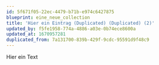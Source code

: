 ```yaml
---
id: 5f671f05-22ec-4479-b71b-e974c6427875
blueprint: eine_neue_collection
title: 'Hier ein Eintrag (Duplicated) (Duplicated) (2)'
updated_by: f5fe1958-774a-4886-a03e-0b74ece8600a
updated_at: 1670957281
duplicated_from: 7a131700-839b-429f-9cdc-95591d9f48c9
---
```

Hier ein Text